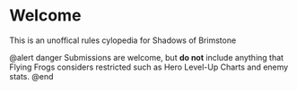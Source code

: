 ﻿# Welcome

This is an unoffical rules cylopedia for Shadows of Brimstone

@alert danger
Submissions are welcome, but **do not** include anything that Flying Frogs considers restricted such as Hero Level-Up Charts and enemy stats.
@end


